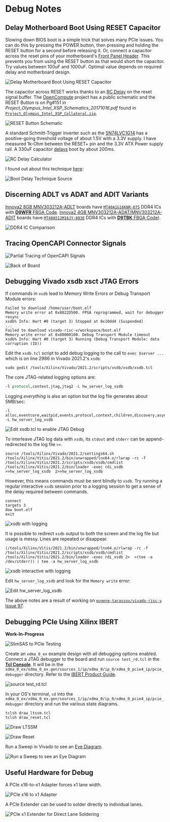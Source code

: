 # Debug Notes

## Delay Motherboard Boot Using RESET Capacitor

Slowing down BIOS boot is a simple trick that solves many PCIe issues. You can do this by pressing the POWER button, then pressing and holding the RESET button for a second before releasing it. Or, connect a capacitor across the reset pins of your motherboard's [Front Panel Header](https://www.intel.com/content/www/us/en/support/articles/000007309/intel-nuc.html). This prevents you from using the RESET button as that would short the capacitor. Try values between 100uF and 1000uF. Optimal value depends on required delay and motherboard design.

![Delay Motherboard Boot Using RESET Capacitor](img/Delay_Boot_Using_Capacitor.jpg)

The capacitor across RESET works thanks to an [RC Delay](https://en.wikipedia.org/wiki/RC_time_constant) on the reset signal buffer. The [OpenCompute](https://en.wikipedia.org/wiki/Open_Compute_Project) project has a public schematic and the RESET Button is on Pg#151 in *Project_Olympus_Intel_XSP_Schematics_20171016.pdf* found in [`Project_Olympus_Intel_XSP_Collateral.zip`](http://files.opencompute.org/oc/public.php?service=files&t=e969672c57d6e17647adea54f2c3e5a7&download).

![RESET Button Schematic](img/Server_Motherboard_RESET_Button_Schematic.png)

A standard Schmitt-Trigger inverter such as the [SN74LVC1G14](https://www.ti.com/lit/gpn/SN74LVC1G14) has a positive-going threshold voltage of about 1.5V with a 3.3V supply. I have measured 1k-Ohm between the RESET+ pin and the 3.3V ATX Power supply rail. A 330uF capacitor [delays](http://ladyada.net/library/rccalc.html) boot by about 200ms.

![RC Delay Calculator](img/RC_Delay_Calculator.png)

I found out about this technique [here](https://hackaday.com/2018/02/17/catching-the-pcie-bus/):

![Boot Delay Technique Source](img/Delay_Boot_with_Capacitor_Across_PC_RESET.png)




## Discerning ADLT vs ADAT and ADIT Variants

[Innova2 8GB MNV303212A-ADLT](https://www.mellanox.com/files/doc-2020/pb-innova-2-flex.pdf) boards have [`MT40A1G16KNR-075`](https://media-www.micron.com/-/media/client/global/documents/products/data-sheet/dram/ddr4/ddr4_16gb_x16_1cs_twindie.pdf) DDR4 ICs with [**D9WFR** FBGA Code](https://www.micron.com/support/tools-and-utilities/fbga?fbga=D9WFR#pnlFBGA). [Innova2 4GB MNV303212A-ADAT/MNV303212A-ADIT](https://network.nvidia.com/pdf/eol/LCR-000437.pdf) boards have [`MT40A512M16JY-083E`](https://media-www.micron.com/-/media/client/global/documents/products/data-sheet/dram/ddr4/8gb_ddr4_sdram.pdf) DDR4 ICs with [**D9TBK** FBGA Code](https://www.micron.com/support/tools-and-utilities/fbga?fbga=D9TBK#pnlFBGA)).

![DDR4 IC Comparison](img/Innova2_Variant_DDR4_Comparison.jpg)




## Tracing OpenCAPI Connector Signals

![Partial Tracing of OpenCAPI Signals](img/Innova2_ADLT_OpenCAPI_Partial_Pinout.jpg)

![Back of Board](img/Innova2_ADLT_OpenCAPI_Back_of_Board.jpg)




## Debugging Vivado xsdb xsct JTAG Errors

If commands in `xsdb` lead to Memory Write Errors or Debug Transport Module errors:
```Shell
Failed to download /home/user/boot.elf
Memory write error at 0x8022D500. FPGA reprogrammed, wait for debugger resync
xsdb% Info: Hart #0 (target 3) Stopped at 0x10dd4 (Suspended)
...
Failed to download vivado-risc-v/workspace/boot.elf
Memory write error at 0x80000100. Debug Transport Module timeout
xsdb% Info: Hart #0 (target 3) Running (Debug Transport Module: data corruption (ID))
```

Edit the `xsdb.tcl` script to add debug logging to the call to `exec $server ...` which is on line 2986 in Vivado 2021.2's `xsdb`:
```Shell
sudo gedit /tools/Xilinx/Vivado/2021.2/scripts/xsdb/xsdb/xsdb.tcl
```

The core JTAG-related logging options are:
```Tcl
-l protocol,context,jtag,jtag2 -L hw_server_log_xsdb
```

Logging *everything* is also an option but the log file generates about 5MB/sec:
```
-l alloc,eventcore,waitpid,events,protocol,context,children,discovery,asyncreq,proxy,tcflog,elf,stack,plugin,shutdown,disasm,jtag,jtag2,slave,dpc -L hw_server_log_xsdb
```

![Edit xsdb.tcl to enable JTAG Debug](img/Edit_xsdb_tcl_to_enable_JTAG_Debug.png)

To interleave JTAG log data with `xsdb`, its `stdout` and `stderr` can be append-redirected to the log file `>>`.
```Shell
source /tools/Xilinx/Vivado/2021.2/settings64.sh
/tools/Xilinx/Vitis/2021.2/bin/unwrapped/lnx64.o/rlwrap -rc -f /tools/Xilinx/Vitis/2021.2/scripts/xsdb/xsdb/cmdlist /tools/Xilinx/Vitis/2021.2/bin/loader -exec rdi_xsdb  >>hw_server_log_xsdb  2>>hw_server_log_xsdb
```

However, this means commands must be sent blindly to `xsdb`. Try running a regular interactive `xsdb` session prior to a logging session to get a sense of the delay required between commands.
```
connect
targets 3
dow boot.elf
exit
```

![xsdb with logging](img/xsdb_into_hw_server_log_xsdb.png)

It is possible to redirect `xsdb` output to both the screen and the log file but usage is messy. Lines are repeated or disappear.
```Shell
(/tools/Xilinx/Vitis/2021.2/bin/unwrapped/lnx64.o/rlwrap -rc -f /tools/Xilinx/Vitis/2021.2/scripts/xsdb/xsdb/cmdlist /tools/Xilinx/Vitis/2021.2/bin/loader -exec rdi_xsdb 2>  >(tee -a /dev/stderr)) | tee -a hw_server_log_xsdb
```

![xsdb interactive with logging](img/xsdb_into_hw_server_log_xsdb_interactive.png)

Edit `hw_server_log_xsdb` and look for the `Memory write` error:

![Edit hw_server_log_xsdb](img/vi_hw_server_log_xsdb.png)

The above notes are a result of working on [`eugene-tarassov/vivado-risc-v` Issue 97](https://github.com/eugene-tarassov/vivado-risc-v/issues/97).




## Debugging PCIe Using Xilinx IBERT

**Work-In-Progress**

![SlimSAS to PCIe Testing](img/SlimSAS_to_PCIe_Testing.jpg)

Create an `xdma_0_ex` example design with all debugging options enabled. Connect a JTAG debugger to the board and run `source test_rd.tcl` in the [**Tcl Console**](https://docs.xilinx.com/r/2021.1-English/ug893-vivado-ide/Using-the-Tcl-Console). It will be in the `xdma_0_ex/xdma_0_ex.gen/sources_1/ip/xdma_0/ip_0/xdma_0_pcie4_ip/pcie_debugger` directory. Refer to the [IBERT Product Guide](https://docs.xilinx.com/v/u/en-US/pg246-in-system-ibert).

![source test_rd.tcl](img/Innova2_PCIe_xdma_0_ex_source_test_rd_tcl.png)

In your OS's terminal, `cd` into the `xdma_0_ex/xdma_0_ex.gen/sources_1/ip/xdma_0/ip_0/xdma_0_pcie4_ip/pcie_debugger` directory and run the various state diagrams.
```
tclsh draw_ltssm.tcl
tclsh draw_reset.tcl
```

![Draw LTSSM](img/Innova2_PCIe_xdma_0_ex_tclsh_draw_ltssm.jpg)

![Draw Reset](img/Innova2_PCIe_xdma_0_ex_tclsh_draw_reset.png)

Run a Sweep in Vivado to see an [Eye Diagram](https://en.wikipedia.org/wiki/Eye_pattern).

![Run a Sweep to see an Eye Diagram](img/Innova2_PCIe_SlimSAS_Eye_Diagram.png)




## Useful Hardware for Debug

A PCIe x16-to-x1 Adapter forces x1 lane width.

![PCIe x16 to x1 Adapter](img/PCIe_x16-to-x1_Adapter.jpg)

A PCIe Extender can be used to solder directly to individual lanes.

![PCIe x1 Extender for Direct Lane Soldering](img/PCIe_x1_Extender_Solder_Direct_to_Specific_Lane.jpg)




